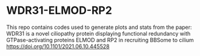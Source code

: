 # WDR31-ELMOD-RP2
 This repo contains codes used to generate plots and stats from the paper: WDR31 is a novel ciliopathy protein displaying functional redundancy with GTPase-activating proteins ELMOD and RP2 in recruiting BBSome to cilium
https://doi.org/10.1101/2021.06.10.445528
